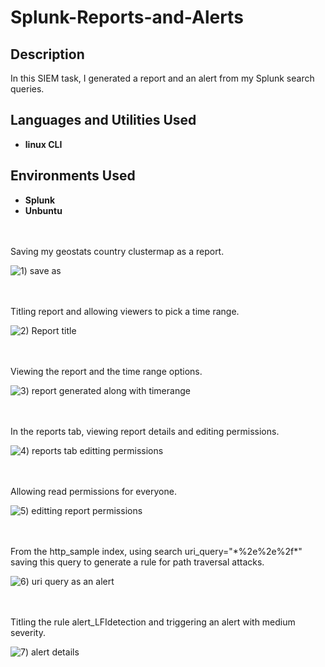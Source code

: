 # Splunk-Reports-and-Alerts

<h2>Description</h2>
In this SIEM task, I generated a report and an alert from my Splunk search queries.


<h2>Languages and Utilities Used</h2>

- <b>linux CLI</b>

<h2>Environments Used </h2>

- <b>Splunk</b>
- <b>Unbuntu</b> 

<br />
<br />
Saving my geostats country clustermap as a report.

![1) save as](https://github.com/user-attachments/assets/250741c1-acc2-4448-aae1-05f9451ab31a)

<br />
<br />
Titling report and allowing viewers to pick a time range. 

![2) Report title](https://github.com/user-attachments/assets/834b895b-7f5b-4e8f-9e9c-0a0c53be6407)

<br />
<br />  
Viewing the report and the time range options. 

![3) report generated along with timerange](https://github.com/user-attachments/assets/258598e7-f288-495a-b85c-6c8b5df4b1b3)

<br />
<br />
In the reports tab, viewing report details and editing permissions. 

![4)  reports tab editting permissions](https://github.com/user-attachments/assets/6c0f2f77-1b6e-403d-83bb-8d991e515f65)

<br />
<br />
Allowing read permissions for everyone.

![5) editting report permissions](https://github.com/user-attachments/assets/f0bbd22c-7305-47b8-a4c8-da1a1a71b0be)

<br />
<br />
From the http_sample index, using search uri_query="*%2e%2e%2f*" saving this query to generate a rule for path traversal attacks.   

![6) uri query as an alert](https://github.com/user-attachments/assets/fb7991e4-cb55-4574-9cf3-4471727acbad)

<br />
<br />
Titling the rule alert_LFIdetection and triggering an alert with medium severity. 

![7) alert details](https://github.com/user-attachments/assets/61059406-fdde-4938-8760-e1bb3d0ad35b)

<br />
<br />  
